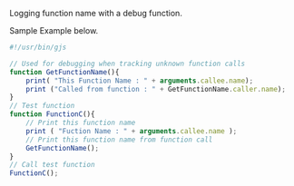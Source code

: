 Logging function name with a debug function.

Sample Example below.

```javascript
#!/usr/bin/gjs

// Used for debugging when tracking unknown function calls
function GetFunctionName(){
	print( "This Function Name : " + arguments.callee.name);
	print ("Called from function : " + GetFunctionName.caller.name);
}
// Test function
function FunctionC(){
	// Print this function name
	print ( "Fuction Name : " + arguments.callee.name );
	// Print this function name from function call
	GetFunctionName();
}
// Call test function
FunctionC();
```
